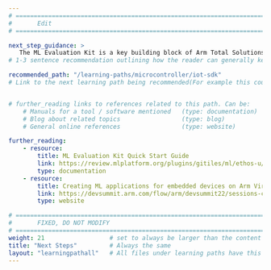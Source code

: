 ```yaml
---
# ================================================================================
#       Edit
# ================================================================================

next_step_guidance: >
   The ML Evaluation Kit is a key building block of Arm Total Solutions for IoT. Learn how to build and run a complete software stack here.
# 1-3 sentence recommendation outlining how the reader can generally keep learning about these topics, and a specific explanation of why the next step is being recommended.

recommended_path: "/learning-paths/microcontroller/iot-sdk"
# Link to the next learning path being recommended(For example this could be /learning-paths/server-and-cloud/mongodb).


# further_reading links to references related to this path. Can be:
    # Manuals for a tool / software mentioned   (type: documentation)
    # Blog about related topics                 (type: blog)
    # General online references                 (type: website) 

further_reading:
    - resource:
        title: ML Evaluation Kit Quick Start Guide
        link: https://review.mlplatform.org/plugins/gitiles/ml/ethos-u/ml-embedded-evaluation-kit/+/HEAD/docs/quick_start.md
        type: documentation
    - resource:
        title: Creating ML applications for embedded devices on Arm Virtual Hardware
        link: https://devsummit.arm.com/flow/arm/devsummit22/sessions-catalog/page/sessions/session/1656589322296001Tbrk
        type: website

# ================================================================================
#       FIXED, DO NOT MODIFY
# ================================================================================
weight: 21                  # set to always be larger than the content in this path, and one more than 'review'
title: "Next Steps"         # Always the same
layout: "learningpathall"   # All files under learning paths have this same wrapper
---
```

